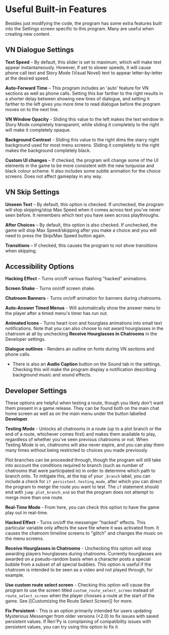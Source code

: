 # Useful Built-in Features

Besides just modifying the code, the program has some extra features built into the Settings screen specific to this program. Many are useful when creating new content.

## VN Dialogue Settings

**Text Speed** – By default, this slider is set to maximum, which will make text appear instantaneously. However, if set to slower speeds, it will cause phone call text and Story Mode (Visual Novel) text to appear letter-by-letter at the desired speed.

**Auto-Forward Time** – This program includes an 'auto' feature for VN sections as well as phone calls. Setting this bar farther to the right results in a shorter delay between showing new lines of dialogue, and setting it farther to the left gives you more time to read dialogue before the program moves on to the next line.

**VN Window Opacity** - Sliding this value to the left makes the text window in Story Mode completely transparent, while sliding it completely to the right will make it completely opaque.

**Background Contrast** - Sliding this value to the right dims the starry night background used for most menu screens. Sliding it completely to the right makes the background completely black.

**Custom UI changes** – If checked, the program will change some of the UI elements in the game to be more consistent with the new turquoise and black colour scheme. It also includes some subtle animation for the choice screens. Does not affect gameplay in any way.

## VN Skip Settings

**Unseen Text** – By default, this option is checked. If unchecked, the program will stop skipping/stop Max Speed when it comes across text you've never seen before. It remembers which text you have seen across playthroughs.

**After Choices** – By default, this option is also checked. If unchecked, the game will stop Max Speed/skipping after you make a choice and you will need to press the Skip/Max Speed button again.

**Transitions** – If checked, this causes the program to not show transitions when skipping.

## Accessibility Options

**Hacking Effect** – Turns on/off various flashing "hacked" animations.

**Screen Shake** - Turns on/off screen shake.

**Chatroom Banners** - Turns on/off animation for banners during chatrooms.

**Auto-Answer Timed Menus** - Will automatically show the answer menu to the player after a timed menu's timer has run out.

**Animated Icons** - Turns heart icon and hourglass animations into small text notifications. Note that you can also choose to not award hourglasses in the chatroom at all by unchecking **Receive Hourglasses in Chatrooms** in the Developer settings.

**Dialogue outlines** - Renders an outline on fonts during VN sections and phone calls.

* There is also an **Audio Caption** button on the Sound tab in the settings. Checking this will make the program display a notification describing background music and sound effects.

## Developer Settings

These options are helpful when testing a route, though you likely don't want them present in a game release. They can be found both on the main chat home screen as well as on the main menu under the button labelled **Developer**.

**Testing Mode** - Unlocks all chatrooms in a route (up to a plot branch or the end of a route, whichever comes first) and makes them available to play, regardless of whether you've seen previous chatrooms or not. When Testing Mode is on, chatrooms will also never expire, and you can play them many times without being restricted to choices you made previously.

Plot branches can be proceeded through, though the program will still take into account the conditions required to branch (such as number of chatrooms that were participated in) in order to determine which path to branch onto. To mitigate this, at the top of your `_branch` label, you can include a check for `if persistent.testing_mode`, after which you can direct the program to merge the route you want to test. The `if` statement should end with `jump plot_branch_end` so that the program does not attempt to merge more than one route.

**Real-Time Mode** - From here, you can check this option to have the game play out in real-time.

**Hacked Effect** - Turns on/off the messenger "hacked" effects. This particular variable only affects the save file where it was activated from. It causes the chatroom timeline screens to "glitch" and changes the music on the menu screens.

**Receive Hourglasses in Chatrooms** - Unchecking this option will stop awarding players hourglasses during chatrooms. Currently hourglasses are awarded on a pseudo-random basis when a character posts a special bubble from a subset of all special bubbles. This option is useful if the chatroom is intended to be seen as a video and not played through, for example.

**Use custom route select screen** - Checking this option will cause the program to use the screen titled `custom_route_select_screen` instead of `route_select_screen` when the player chooses a route at the start of the game. See [[Customizing the Route Select Screen]] for more.

**Fix Persistent** - This is an option primarily intended for users updating Mysterious Messenger from older versions (<2.0) to fix issues with saved persistent values. If Ren'Py is complaining of compatibility issues with persistent values, you can try using this option to fix it.
